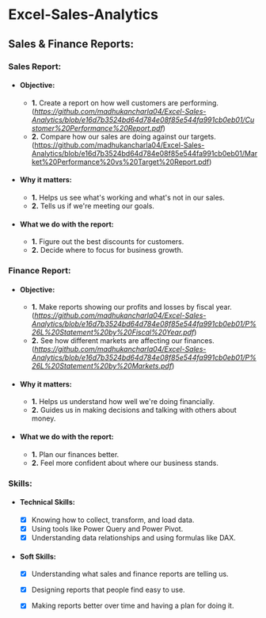 # Excel-Sales-Analytics

## **Sales & Finance Reports**:
### Sales Report:
- #### Objective:

   - **1.** Create a report on how well customers are performing.(_https://github.com/madhukancharla04/Excel-Sales-Analytics/blob/e16d7b3524bd64d784e08f85e544fa991cb0eb01/Customer%20Performance%20Report.pdf_)
   - **2.** Compare how our sales are doing against our targets.(https://github.com/madhukancharla04/Excel-Sales-Analytics/blob/e16d7b3524bd64d784e08f85e544fa991cb0eb01/Market%20Performance%20vs%20Target%20Report.pdf)
     
- #### Why it matters:

  - **1.** Helps us see what's working and what's not in our sales.
  - **2.** Tells us if we're meeting our goals.
- #### What we do with the report:

  - **1.** Figure out the best discounts for customers.
  - **2.** Decide where to focus for business growth.
### Finance Report:
- #### Objective:

  - **1.** Make reports showing our profits and losses by fiscal year.(_https://github.com/madhukancharla04/Excel-Sales-Analytics/blob/e16d7b3524bd64d784e08f85e544fa991cb0eb01/P%26L%20Statement%20by%20Fiscal%20Year.pdf_)
  - **2.** See how different markets are affecting our finances.(_https://github.com/madhukancharla04/Excel-Sales-Analytics/blob/e16d7b3524bd64d784e08f85e544fa991cb0eb01/P%26L%20Statement%20by%20Markets.pdf_)
- #### Why it matters:

  - **1.** Helps us understand how well we're doing financially.
  - **2.** Guides us in making decisions and talking with others about money.
- #### What we do with the report:

  - **1.** Plan our finances better.
  - **2.** Feel more confident about where our business stands.
### Skills:
- #### Technical Skills:

  - [x] Knowing how to collect, transform, and load data.
  - [x] Using tools like Power Query and Power Pivot.
  - [x] Understanding data relationships and using formulas like DAX.
- #### Soft Skills:

  - [x] Understanding what sales and finance reports are telling us.
  - [x] Designing reports that people find easy to use.
  - [x] Making reports better over time and having a plan for doing it.



